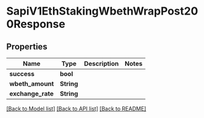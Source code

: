 # SapiV1EthStakingWbethWrapPost200Response

## Properties

Name | Type | Description | Notes
------------ | ------------- | ------------- | -------------
**success** | **bool** |  | 
**wbeth_amount** | **String** |  | 
**exchange_rate** | **String** |  | 

[[Back to Model list]](../README.md#documentation-for-models) [[Back to API list]](../README.md#documentation-for-api-endpoints) [[Back to README]](../README.md)


